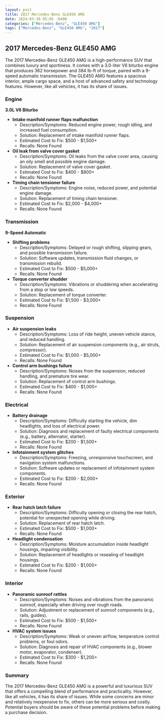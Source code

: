 ```yaml
---
layout: post
title: 2017 Mercedes-Benz GLE450 AMG
date: 2024-03-30 05:05 -0400
categories: ["Mercedes-Benz", "GLE450 AMG"]
tags: ["Mercedes-Benz", "GLE450 AMG", "2017"]
---
```

## 2017 Mercedes-Benz GLE450 AMG

The 2017 Mercedes-Benz GLE450 AMG is a high-performance SUV that combines luxury and sportiness. It comes with a 3.0-liter V6 biturbo engine that produces 362 horsepower and 384 lb-ft of torque, paired with a 9-speed automatic transmission. The GLE450 AMG features a spacious interior, ample cargo space, and a host of advanced safety and technology features. However, like all vehicles, it has its share of issues.

### Engine

**3.0L V6 Biturbo**

* **Intake manifold runner flaps malfunction**
    * Description/Symptoms: Reduced engine power, rough idling, and increased fuel consumption.
    * Solution: Replacement of intake manifold runner flaps.
    * Estimated Cost to Fix: $500 - $1,500+
    * Recalls: None Found
* **Oil leak from valve cover gasket**
    * Description/Symptoms: Oil leaks from the valve cover area, causing an oily smell and possible engine damage.
    * Solution: Replacement of valve cover gasket.
    * Estimated Cost to Fix: $400 - $800+
    * Recalls: None Found
* **Timing chain tensioner failure**
    * Description/Symptoms: Engine noise, reduced power, and potential engine damage.
    * Solution: Replacement of timing chain tensioner.
    * Estimated Cost to Fix: $2,000 - $4,000+
    * Recalls: None Found

### Transmission

**9-Speed Automatic**

* **Shifting problems**
    * Description/Symptoms: Delayed or rough shifting, slipping gears, and possible transmission failure.
    * Solution: Software updates, transmission fluid changes, or transmission rebuild.
    * Estimated Cost to Fix: $500 - $5,000+
    * Recalls: None Found
* **Torque converter shudder**
    * Description/Symptoms: Vibrations or shuddering when accelerating from a stop or low speeds.
    * Solution: Replacement of torque converter.
    * Estimated Cost to Fix: $1,500 - $3,000+
    * Recalls: None Found

### Suspension

* **Air suspension leaks**
    * Description/Symptoms: Loss of ride height, uneven vehicle stance, and reduced handling.
    * Solution: Replacement of air suspension components (e.g., air struts, compressor).
    * Estimated Cost to Fix: $1,000 - $5,000+
    * Recalls: None Found
* **Control arm bushings failure**
    * Description/Symptoms: Noises from the suspension, reduced handling, and premature tire wear.
    * Solution: Replacement of control arm bushings.
    * Estimated Cost to Fix: $400 - $1,000+
    * Recalls: None Found

### Electrical

* **Battery drainage**
    * Description/Symptoms: Difficulty starting the vehicle, dim headlights, and loss of electrical power.
    * Solution: Diagnosis and replacement of faulty electrical components (e.g., battery, alternator, starter).
    * Estimated Cost to Fix: $200 - $1,500+
    * Recalls: None Found
* **Infotainment system glitches**
    * Description/Symptoms: Freezing, unresponsive touchscreen, and navigation system malfunctions.
    * Solution: Software updates or replacement of infotainment system components.
    * Estimated Cost to Fix: $200 - $2,000+
    * Recalls: None Found

### Exterior

* **Rear hatch latch failure**
    * Description/Symptoms: Difficulty opening or closing the rear hatch, potential for unexpected opening while driving.
    * Solution: Replacement of rear hatch latch.
    * Estimated Cost to Fix: $500 - $1,000+
    * Recalls: None Found
* **Headlight condensation**
    * Description/Symptoms: Moisture accumulation inside headlight housings, impairing visibility.
    * Solution: Replacement of headlights or resealing of headlight housings.
    * Estimated Cost to Fix: $200 - $1,000+
    * Recalls: None Found

### Interior

* **Panoramic sunroof rattles**
    * Description/Symptoms: Noises and vibrations from the panoramic sunroof, especially when driving over rough roads.
    * Solution: Adjustment or replacement of sunroof components (e.g., rails, guides).
    * Estimated Cost to Fix: $500 - $1,500+
    * Recalls: None Found
* **HVAC system issues**
    * Description/Symptoms: Weak or uneven airflow, temperature control problems, or foul odors.
    * Solution: Diagnosis and repair of HVAC components (e.g., blower motor, evaporator, condenser).
    * Estimated Cost to Fix: $300 - $1,200+
    * Recalls: None Found

### Summary

The 2017 Mercedes-Benz GLE450 AMG is a powerful and luxurious SUV that offers a compelling blend of performance and practicality. However, like all vehicles, it has its share of issues. While some concerns are minor and relatively inexpensive to fix, others can be more serious and costly. Potential buyers should be aware of these potential problems before making a purchase decision.
